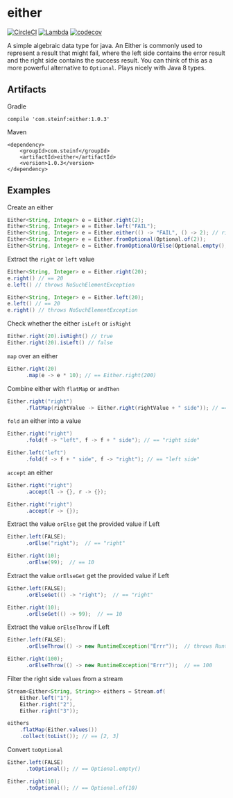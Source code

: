 # either

[![CircleCI](https://circleci.com/gh/steinfletcher/either/tree/master.svg?style=shield)](https://circleci.com/gh/steinfletcher/either/tree/master)
[![Lambda](https://img.shields.io/maven-central/v/com.steinf/either.svg)](http://search.maven.org/#search%7Cga%7C1%7Ccom.steinf.either)
[![codecov](https://codecov.io/gh/steinfletcher/either/branch/master/graph/badge.svg)](https://codecov.io/gh/steinfletcher/either)

A simple algebraic data type for java. An Either is commonly used to represent a result that might fail,
where the left side contains the error result and the right side contains the success result. You can think
of this as a more powerful alternative to `Optional`. Plays nicely with Java 8 types.

## Artifacts

Gradle

    compile 'com.steinf:either:1.0.3'

Maven

    <dependency>
        <groupId>com.steinf</groupId>
        <artifactId>either</artifactId>
        <version>1.0.3</version>
    </dependency>

## Examples

Create an either
```Java
Either<String, Integer> e = Either.right(2);
Either<String, Integer> e = Either.left("FAIL");
Either<String, Integer> e = Either.either(() -> "FAIL", () -> 2); // right biased
Either<String, Integer> e = Either.fromOptional(Optional.of(2));
Either<String, Integer> e = Either.fromOptionalOrElse(Optional.empty(), () -> "FAIL");
```

Extract the `right` or `left` value
```Java
Either<String, Integer> e = Either.right(20);
e.right() // == 20
e.left() // throws NoSuchElementException

Either<String, Integer> e = Either.left(20);
e.left() // == 20
e.right() // throws NoSuchElementException
```

Check whether the either `isLeft` or `isRight`
```Java
Either.right(20).isRight() // true
Either.right(20).isLeft() // false
```

`map` over an either
```Java
Either.right(20)
      .map(e -> e * 10); // == Either.right(200)
```

Combine either with `flatMap` or `andThen`
```Java
Either.right("right")
      .flatMap(rightValue -> Either.right(rightValue + " side")); // == EIther.right("right side")
```

`fold` an either into a value
```Java
Either.right("right")
      .fold(f -> "left", f -> f + " side"); // == "right side"

Either.left("left")
      .fold(f -> f + " side", f -> "right"); // == "left side"
```

`accept` an either
```Java
Either.right("right")
      .accept(l -> {}, r -> {});

Either.right("right")
      .accept(r -> {});
```

Extract the value `orElse` get the provided value if Left
```Java
Either.left(FALSE);
      .orElse("right");  // == "right"

Either.right(10);
      .orElse(99);  // == 10
```

Extract the value `orElseGet` get the provided value if Left
```Java
Either.left(FALSE);
      .orElseGet(() -> "right");  // == "right"

Either.right(10);
      .orElseGet(() -> 99);  // == 10
```

Extract the value `orElseThrow` if Left
```Java
Either.left(FALSE);
      .orElseThrow(() -> new RuntimeException("Errr"));  // throws RuntimeException

Either.right(100);
      .orElseThrow(() -> new RuntimeException("Errr"));  // == 100
```

Filter the right side `values` from a stream
```Java
Stream<Either<String, String>> eithers = Stream.of(
    Either.left("1"),
    Either.right("2"),
    Either.right("3"));

eithers
    .flatMap(Either.values())
    .collect(toList()); // == [2, 3]
```

Convert `toOptional`
```Java
Either.left(FALSE)
      .toOptional(); // == Optional.empty()

Either.right(10);
      .toOptional(); // == Optional.of(10)
```
